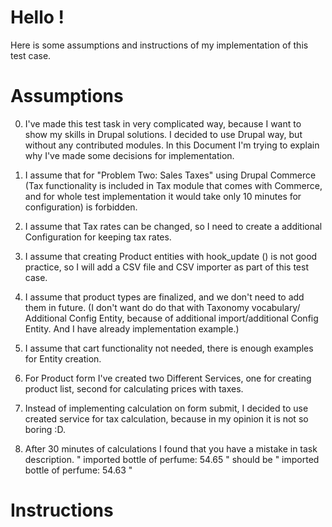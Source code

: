 Hello ! 
==========================
Here is some assumptions and instructions of my implementation of this test case. 

Assumptions
==========================

0. I've made this test task in very complicated way, because I want to show my skills in Drupal solutions.
I decided to use Drupal way, but without any contributed modules. In this Document I'm trying to explain 
why I've made some decisions for implementation.

1. I assume that for "Problem Two: Sales Taxes" using Drupal Commerce (Tax functionality is included in 
Tax module that comes with Commerce, and for whole test implementation it would take only 10 minutes 
for configuration) is forbidden.
   
2. I assume that Tax rates can be changed, so I need to create a additional Configuration for keeping tax rates.
   
3. I assume that creating Product entities with hook_update () is not good practice, so I will add a CSV file
and CSV importer as part of this test case.

4. I assume that product types are finalized, and we don't need to add them in future. (I don't want do do 
that with Taxonomy vocabulary/ Additional Config Entity, because of additional import/additional Config Entity. 
And I have already implementation example.)

5. I assume that cart functionality not needed, there is enough examples for Entity creation.

6. For Product form I've created two Different Services, one for creating product list, 
second for calculating prices with taxes.

7. Instead of implementing calculation on form submit, I decided to use created service for tax calculation, 
because in my opinion it is not so boring :D.

8. After 30 minutes of calculations I found that you have a mistake in task description. 
" imported bottle of perfume: 54.65 " should be " imported bottle of perfume: 54.63 "

Instructions
==========================